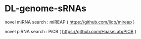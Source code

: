 # DL-genome-sRNAs

novel miRNA search : miREAP ( https://github.com/liqb/mireap )

novel piRNA search : PiCB ( https://github.com/HaaseLab/PICB )
